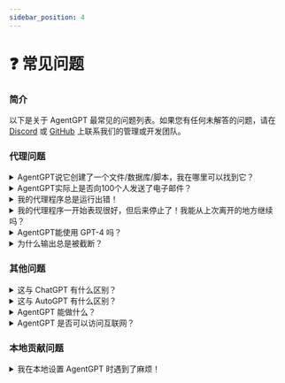 ```yaml
---
sidebar_position: 4
---
```


# ❓ 常见问题

### 简介

以下是关于 AgentGPT 最常见的问题列表。如果您有任何未解答的问题，请在 [Discord](https://discord.gg/jdSBAnmdnY) 或 [GitHub](https://github.com/reworkd/AgentGPT) 上联系我们的管理或开发团队。

### 代理问题

<details>
<summary>AgentGPT说它创建了一个文件/数据库/脚本，我在哪里可以找到它？</summary>
目前，AgentGPT无法以这种方式输出，但这是我们正在积极研究的内容。
请关注我们的<a href="/roadmap">路线图</a>，以了解此功能可能何时可用。
</details>

<details>
<summary>AgentGPT实际上是否向100个人发送了电子邮件？</summary>
没有！我们目前不支持此功能，但这是我们要实现的功能之一。查看我们的<a href="/roadmap">路线图</a>，以了解此功能可能何时可用。
当此功能可用时，我们将确保验证像“发送电子邮件”这样的操作是否真正是您想要执行的操作 🙂
</details>

<details>
<summary>我的代理程序总是运行出错！</summary>
由于 API 和基础设施成本，我们必须限制代理程序的运行时间 😢。

为了规避这个问题，您可以访问我们的<a href="/roadmap">设置文档</a>，使用自己的 API 密钥在本地托管 AgentGPT。
或者，您可以订阅我们的专业计划以增加限制。
</details>

<details>
<summary>我的代理程序一开始表现很好，但后来停止了！我能从上次离开的地方继续吗？</summary>
目前，所有代理程序运行都是相互隔离的，因此这是不可能的。
这是我们未来要添加的功能之一，但同时，您可以使用它为您生成的信息创建另一个 AgentGPT 运行。
请关注我们的<a href="/roadmap">路线图</a>，以了解此功能可能何时可用。
</details>

<details>
<summary>AgentGPT能使用 GPT-4 吗？</summary>
AgentGPT 目前为免费用户使用 GPT-3.5，PRO 用户则可以使用 GPT-4。如果您有 GPT-4 的 API 访问权限，则可以在设置中使用密钥并访问 GPT-4。
</details>

<details>
<summary>为什么输出总是被截断？</summary>
输出越长，我们生成它的成本就越高。
因此，我们对输出长度进行了限制，这可能会导致较长的消息被截断。
如果您提供自己的 API 密钥，可以通过增加令牌数量来增加设置菜单中的高级设置中的输出长度。
</details>

### 其他问题

<details>
<summary>这与 ChatGPT 有什么区别？</summary>
ChatGPT 是一个很棒的工具，可以让您提出特定的问题并获得结果。它还会跟随对话，因此在收到响应后，您可以继续与其交谈，并且它将记住（在限制范围内）之前讨论过的内容。

另一方面，AgentGPT 是一个 AI 代理平台。您可以配置代理以实现广泛目标，它将自动思考和执行任务以实现该目标。
</details>

<details>
<summary>这与 AutoGPT 有什么区别？</summary>
AgentGPT 和 AutoGPT 都是涉及自主 AI 代理的项目。AutoGPT 是一个本地运行的工具，而 AgentGPT 是一个基于 Web 的平台。
</details>

<details>
<summary>AgentGPT 能做什么？</summary>
AgentGPT 可以做很多事情，但我们也正在努力赋予它更多功能。请访问我们的<a href="/usecases">用例</a>页面，了解人们目前如何使用 AgentGPT。
</details>

<details>
<summary>AgentGPT 是否可以访问互联网？</summary>
目前还没有，但这很快就会来！请关注我们的<a href="/roadmap">路线图</a>。
</details>

### 本地贡献问题

<details>
<summary>我在本地设置 AgentGPT 时遇到了麻烦！</summary>
请访问我们的<a href="/development/setup">设置文档</a>以诊断任何问题。如果您有未记录的问题，请在<a href="https://github.com/reworkd/AgentGPT/issues">GitHub 上提交问题</a>。
</details>